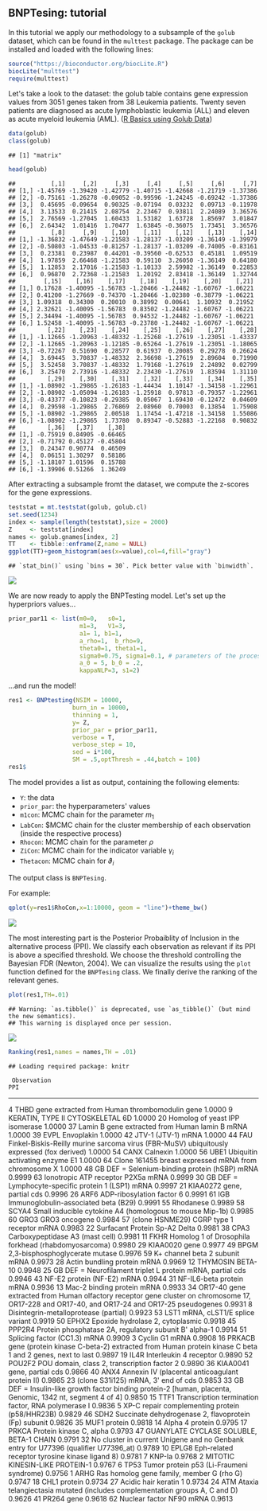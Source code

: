 ## BNPTesing: tutorial 

In this tutorial we apply our methodology to a subsample of the `golub` dataset, which can be found in the `multtest` package. The package can be installed and loaded with the following lines:


```r
source("https://bioconductor.org/biocLite.R")
biocLite("multtest")
require(multtest)
```

Let's take a look to the dataset: the golub table contains gene expression values from 3051 genes taken from 38 Leukemia patients. Twenty seven patients are diagnosed as acute lymphoblastic leukemia (ALL) and eleven as acute myeloid leukemia (AML). ([R Basics using Golub Data](https://rstudio-pubs-static.s3.amazonaws.com/187747_3eb3fc30ad7f4d8e92ad73520a0ff8f5.html)) 


```r
data(golub)
class(golub)
```

```
## [1] "matrix"
```

```r
head(golub)
```

```
##          [,1]     [,2]     [,3]     [,4]     [,5]     [,6]     [,7]
## [1,] -1.45769 -1.39420 -1.42779 -1.40715 -1.42668 -1.21719 -1.37386
## [2,] -0.75161 -1.26278 -0.09052 -0.99596 -1.24245 -0.69242 -1.37386
## [3,]  0.45695 -0.09654  0.90325 -0.07194  0.03232  0.09713 -0.11978
## [4,]  3.13533  0.21415  2.08754  2.23467  0.93811  2.24089  3.36576
## [5,]  2.76569 -1.27045  1.60433  1.53182  1.63728  1.85697  3.01847
## [6,]  2.64342  1.01416  1.70477  1.63845 -0.36075  1.73451  3.36576
##          [,8]     [,9]    [,10]    [,11]    [,12]    [,13]    [,14]
## [1,] -1.36832 -1.47649 -1.21583 -1.28137 -1.03209 -1.36149 -1.39979
## [2,] -0.50803 -1.04533 -0.81257 -1.28137 -1.03209 -0.74005 -0.83161
## [3,]  0.23381  0.23987  0.44201 -0.39560 -0.62533  0.45181  1.09519
## [4,]  1.97859  2.66468 -1.21583  0.59110  3.26050 -1.36149  0.64180
## [5,]  1.12853  2.17016 -1.21583 -1.10133  2.59982 -1.36149  0.22853
## [6,]  0.96870  2.72368 -1.21583  1.20192  2.83418 -1.36149  1.32744
##        [,15]    [,16]    [,17]    [,18]    [,19]    [,20]    [,21]
## [1,] 0.17628 -1.40095 -1.56783 -1.20466 -1.24482 -1.60767 -1.06221
## [2,] 0.41200 -1.27669 -0.74370 -1.20466 -1.02380 -0.38779 -1.06221
## [3,] 1.09318  0.34300  0.20010  0.38992  0.00641  1.10932  0.21952
## [4,] 2.32621 -1.40095 -1.56783  0.83502 -1.24482 -1.60767 -1.06221
## [5,] 2.34494 -1.40095 -1.56783  0.94532 -1.24482 -1.60767 -1.06221
## [6,] 1.52458 -1.40095 -1.56783 -0.23780 -1.24482 -1.60767 -1.06221
##         [,22]    [,23]    [,24]    [,25]    [,26]    [,27]    [,28]
## [1,] -1.12665 -1.20963 -1.48332 -1.25268 -1.27619 -1.23051 -1.43337
## [2,] -1.12665 -1.20963 -1.12185 -0.65264 -1.27619 -1.23051 -1.18065
## [3,] -0.72267  0.51690  0.28577  0.61937  0.20085  0.29278  0.26624
## [4,]  3.69445  3.70837 -1.48332  2.36698 -1.27619  2.89604  0.71990
## [5,]  3.52458  3.70837 -1.48332  1.79168 -1.27619  2.24892  0.02799
## [6,]  3.25470  2.73916 -1.48332  2.23430 -1.27619  1.83594  1.31110
##         [,29]    [,30]    [,31]    [,32]    [,33]    [,34]    [,35]
## [1,] -1.08902 -1.29865 -1.26183 -1.44434  1.10147 -1.34158 -1.22961
## [2,] -1.08902 -1.05094 -1.26183 -1.25918  0.97813 -0.79357 -1.22961
## [3,] -0.43377 -0.10823 -0.29385  0.05067  1.69430 -0.12472  0.04609
## [4,]  0.29598 -1.29865  2.76869  2.08960  0.70003  0.13854  1.75908
## [5,] -1.08902 -1.29865  2.00518  1.17454 -1.47218 -1.34158  1.55086
## [6,] -1.08902 -1.29865  1.73780  0.89347 -0.52883 -1.22168  0.90832
##         [,36]   [,37]    [,38]
## [1,] -0.75919 0.84905 -0.66465
## [2,] -0.71792 0.45127 -0.45804
## [3,]  0.24347 0.90774  0.46509
## [4,]  0.06151 1.30297  0.58186
## [5,] -1.18107 1.01596  0.15788
## [6,] -1.39906 0.51266  1.36249
```

After extracting a subsample fromt the dataset, we compute the z-scores for the gene expressions.


```r
teststat = mt.teststat(golub, golub.cl)
set.seed(1234)
index <- sample(length(teststat),size = 2000)
Z     <- teststat[index]
names <- golub.gnames[index, 2]
TT    <- tibble::enframe(Z,name = NULL)
ggplot(TT)+geom_histogram(aes(x=value),col=4,fill="gray")
```

```
## `stat_bin()` using `bins = 30`. Pick better value with `binwidth`.
```

![](ExampleBNPT_files/figure-html/unnamed-chunk-3-1.png)<!-- -->

We are now ready to apply the BNPTesting model. Let's set up the hyperpriors values...


```r
prior_par11 <- list(m0=0,   s0=1, 
                    m1=3,   V1=3, 
                    a1= 1, b1=1, 
                    a_rho=1,  b_rho=9,
                    theta0=1, theta1=1, 
                    sigma0=0.75, sigma1=0.1, # parameters of the process
                    a_0 = 5, b_0 = .2,
                    kappaNLP=3, s1=2)
```

...and run the model!


```r
res1 <- BNPtesting(NSIM = 10000, 
                  burn_in = 10000, 
                  thinning = 1, 
                  y= Z, 
                  prior_par = prior_par11, 
                  verbose = T,
                  verbose_step = 10, 
                  sed = i*100,
                  SM = .5,optThresh = .44,batch = 100) 
res1$
```

The model provides a list as output, containing the following elements:

+ ``Y``: the data 
+ ``prior_par``: the hyperparameters' values
+ ``m1con``: MCMC chain for the parameter $m_1$
+ ``LabCon``: $MCMC chain for the cluster membership of each observation (inside the respective process)
+ ``Rhocon``: MCMC chain for the parameter $\rho$
+ ``ZiCon``: MCMC chain for the indicator variable $\gamma_i$
+ ``Thetacon``: MCMC chain for $\vartheta_i$

The output class is `BNPTesing`.

For example:

```r
qplot(y=res1$RhoCon,x=1:10000, geom = "line")+theme_bw()
```

![](ExampleBNPT_files/figure-html/unnamed-chunk-6-1.png)<!-- -->

The most interesting part is the Posterior Probaiblity of Inclusion in the alternative process (PPI). We classify each observation as relevant if its PPI is above a specified threshold. We choose the threshold controlling the Bayesian FDR (Newton, 2004). We can visualize the results using the `plot` function defined for the `BNPTesing` class. We finally derive the ranking of the relevant genes.


```r
plot(res1,TH=.01)
```

```
## Warning: `as.tibble()` is deprecated, use `as_tibble()` (but mind the new semantics).
## This warning is displayed once per session.
```

![](ExampleBNPT_files/figure-html/unnamed-chunk-7-1.png)<!-- -->

```r
Ranking(res1,names = names,TH = .01)
```

```
## Loading required package: knitr
```

     Observation                                                                                                                                         PPI
---  ----------------------------------------------------------------------------------------------------------------------------------------------  -------
4    THBD gene extracted from Human thrombomodulin gene                                                                                               1.0000
9    KERATIN, TYPE II CYTOSKELETAL 6D                                                                                                                 1.0000
20   Homolog of yeast IPP isomerase                                                                                                                   1.0000
37   Lamin B gene extracted from Human lamin B mRNA                                                                                                   1.0000
39   EVPL Envoplakin                                                                                                                                  1.0000
42   JTV-1 (JTV-1) mRNA                                                                                                                               1.0000
44   FAU Finkel-Biskis-Reilly murine sarcoma virus (FBR-MuSV) ubiquitously expressed (fox derived)                                                    1.0000
54   CANX Calnexin                                                                                                                                    1.0000
56   UBE1 Ubiquitin activating enzyme E1                                                                                                              1.0000
64   Clone 161455 breast expressed mRNA from chromosome X                                                                                             1.0000
48   GB DEF = Selenium-binding protein (hSBP) mRNA                                                                                                    0.9999
63   Ionotropic ATP receptor P2X5a mRNA                                                                                                               0.9999
30   GB DEF = Lymphocyte-specific protein 1 (LSP1) mRNA                                                                                               0.9997
21   KIAA0272 gene, partial cds                                                                                                                       0.9996
26   ARF6 ADP-ribosylation factor 6                                                                                                                   0.9991
61   IGB Immunoglobulin-associated beta (B29)                                                                                                         0.9991
55   Rhodanese                                                                                                                                        0.9989
58   SCYA4 Small inducible cytokine A4 (homologous to mouse Mip-1b)                                                                                   0.9985
60   GRO3 GRO3 oncogene                                                                                                                               0.9984
57   (clone HSNME29) CGRP type 1 receptor mRNA                                                                                                        0.9983
22   Surfacant Protein Sp-A2 Delta                                                                                                                    0.9981
38   CPA3 Carboxypeptidase A3 (mast cell)                                                                                                             0.9981
11   FKHR Homolog 1 of Drosophila forkhead (rhabdomyosarcoma)                                                                                         0.9980
29   KIAA0020 gene                                                                                                                                    0.9977
49   BPGM 2,3-bisphosphoglycerate mutase                                                                                                              0.9976
59   K+ channel beta 2 subunit mRNA                                                                                                                   0.9973
28   Actin bundling protein mRNA                                                                                                                      0.9969
12   THYMOSIN BETA-10                                                                                                                                 0.9948
25   GB DEF = Neurofilament triplet L protein mRNA, partial cds                                                                                       0.9946
43   NF-E2 protein (NF-E2) mRNA                                                                                                                       0.9944
31   NF-IL6-beta protein mRNA                                                                                                                         0.9936
13   Mac-2 binding protein mRNA                                                                                                                       0.9933
34   OR17-40 gene extracted from Human olfactory receptor gene cluster on chromosome 17, OR17-228 and OR17-40, and OR17-24 and OR17-25 pseudogenes    0.9931
8    Disintegrin-metalloprotease (partial)                                                                                                            0.9923
53   LST1 mRNA, cLST1/E splice variant                                                                                                                0.9919
50   EPHX2 Epoxide hydrolase 2, cytoplasmic                                                                                                           0.9918
45   PPP2R4 Protein phosphatase 2A, regulatory subunit B' alpha-1                                                                                     0.9914
51   Splicing factor (CC1.3) mRNA                                                                                                                     0.9909
3    Cyclin G1 mRNA                                                                                                                                   0.9908
16   PRKACB gene (protein kinase C-beta-2) extracted from Human protein kinase C beta 1 and 2 genes, next to last                                     0.9897
19   IL4R Interleukin 4 receptor                                                                                                                      0.9890
52   POU2F2 POU domain, class 2, transcription factor 2                                                                                               0.9890
36   KIAA0041 gene, partial cds                                                                                                                       0.9866
40   ANX4 Annexin IV (placental anticoagulant protein II)                                                                                             0.9865
23   (clone S31i125) mRNA, 3' end of cds                                                                                                              0.9853
33   GB DEF = Insulin-like growth factor binding protein-2 [human, placenta, Genomic, 1342 nt, segment 4 of 4]                                        0.9850
15   TTF1 Transcription termination factor, RNA polymerase I                                                                                          0.9836
5    XP-C repair complementing protein (p58/HHR23B)                                                                                                   0.9829
46   SDH2 Succinate dehydrogenase 2, flavoprotein (Fp) subunit                                                                                        0.9826
35   MUF1 protein                                                                                                                                     0.9818
14   Alpha 4 protein                                                                                                                                  0.9795
17   PRKCA Protein kinase C, alpha                                                                                                                    0.9793
47   GUANYLATE CYCLASE SOLUBLE, BETA-1 CHAIN                                                                                                          0.9791
32   No cluster in current Unigene and no Genbank entry for U77396 (qualifier U77396_at)                                                              0.9789
10   EPLG8 Eph-related receptor tyrosine kinase ligand 8)                                                                                             0.9781
7    KNP-Ia                                                                                                                                           0.9768
2    MITOTIC KINESIN-LIKE PROTEIN-1                                                                                                                   0.9767
6    TP53 Tumor protein p53 (Li-Fraumeni syndrome)                                                                                                    0.9756
1    ARHG Ras homolog gene family, member G (rho G)                                                                                                   0.9747
18   CHL1 protein                                                                                                                                     0.9734
27   Acidic hair keratin 1                                                                                                                            0.9734
24   ATM Ataxia telangiectasia mutated (includes complementation groups A, C and D)                                                                   0.9626
41   PR264 gene                                                                                                                                       0.9618
62   Nuclear factor NF90 mRNA                                                                                                                         0.9613

